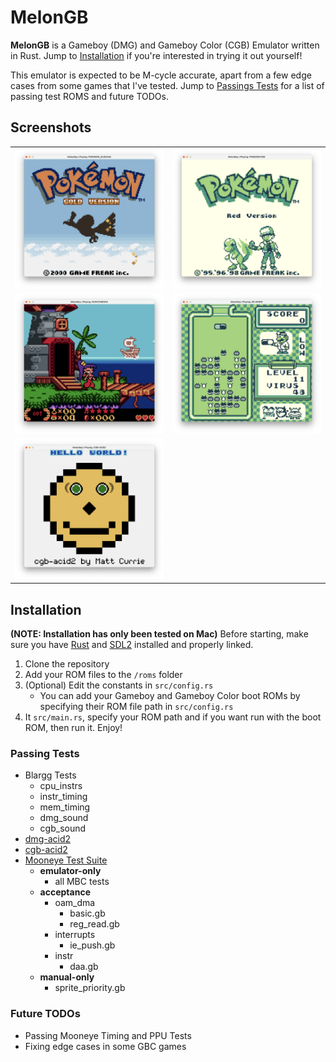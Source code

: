 # MelonGB

**MelonGB** is a Gameboy (DMG) and Gameboy Color (CGB) Emulator written in Rust. Jump to [Installation](#installation) if you're interested in trying it out yourself!

This emulator is expected to be M-cycle accurate, apart from a few edge cases from some games that I've tested. Jump to [Passings Tests](#passing-tests) for a list of passing test ROMS and future TODOs.

## Screenshots
|       |  |
| ----------- | ----------- |
| ![pokemongold](images/pokemongold.png) | ![pokemonred](images/pokemonred.png) |
| ![shantae](images/shantae.png)  | ![drmario](images/drmario.png) |
| ![cgb-acid2](images/cgb-acid2.png)  |        |

## Installation 
**(NOTE: Installation has only been tested on Mac)**
Before starting, make sure you have [Rust](https://www.rust-lang.org/tools/install) and [SDL2](https://wiki.libsdl.org/SDL2/Installation) installed and properly linked. 
1. Clone the repository
1. Add your ROM files to the `/roms` folder
1. (Optional) Edit the constants in `src/config.rs` 
    - You can add your Gameboy and Gameboy Color boot ROMs by specifying their ROM file path in `src/config.rs`
1. It `src/main.rs`, specify your ROM path and if you want run with the boot ROM, then run it. Enjoy!

### Passing Tests
- Blargg Tests
    - cpu_instrs
    - instr_timing
    - mem_timing
    - dmg_sound
    - cgb_sound
- [dmg-acid2](https://github.com/mattcurrie/dmg-acid2)
- [cgb-acid2](https://github.com/mattcurrie/cgb-acid2?tab=readme-ov-file)
- [Mooneye Test Suite](https://github.com/Gekkio/mooneye-test-suite/tree/main?tab=readme-ov-file)
    - **emulator-only**
        - all MBC tests
    - **acceptance**
        - oam_dma
            - basic.gb
            - reg_read.gb
        - interrupts
            - ie_push.gb
        - instr
            - daa.gb
    - **manual-only**
        - sprite_priority.gb

### Future TODOs
- Passing Mooneye Timing and PPU Tests
- Fixing edge cases in some GBC games




